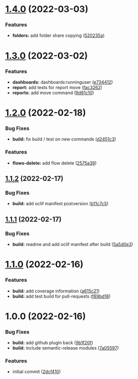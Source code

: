 # [1.4.0](https://github.com/leboff/sfdx-leboff/compare/v1.3.0...v1.4.0) (2022-03-03)


### Features

* **folders:** add folder share copying ([520235a](https://github.com/leboff/sfdx-leboff/commit/520235a81e709c29adb2c8ee926330000fc74a81))

# [1.3.0](https://github.com/leboff/sfdx-leboff/compare/v1.2.0...v1.3.0) (2022-03-02)


### Features

* **dashboards:** dashboards:runninguser ([e734412](https://github.com/leboff/sfdx-leboff/commit/e73441223077ccc45a3240341c49891b3616d00b))
* **report:** add tests for report move ([fac3262](https://github.com/leboff/sfdx-leboff/commit/fac326223066b0810edb2350473232e370f28cce))
* **reports:** add move command ([9d81c10](https://github.com/leboff/sfdx-leboff/commit/9d81c103433492847968cec48cf9424d32dfab19))

# [1.2.0](https://github.com/leboff/sfdx-leboff/compare/v1.1.2...v1.2.0) (2022-02-18)


### Bug Fixes

* **build:** fix build / test on new commands ([d2451c3](https://github.com/leboff/sfdx-leboff/commit/d2451c3aa270a5d46870cee8fc53f06bf7d97e3b))


### Features

* **flows-delete:** add flow delete ([2575a39](https://github.com/leboff/sfdx-leboff/commit/2575a3960ec77c04b4d142a8c2f36a035abf7d00))

## [1.1.2](https://github.com/leboff/sfdx-leboff/compare/v1.1.1...v1.1.2) (2022-02-17)


### Bug Fixes

* **build:** add oclif manifest postversion ([b11c7c5](https://github.com/leboff/sfdx-leboff/commit/b11c7c5e332c0b0e78ee1ee7ff584a6f677285d8))

## [1.1.1](https://github.com/leboff/sfdx-leboff/compare/v1.1.0...v1.1.1) (2022-02-17)


### Bug Fixes

* **build:** readme and add oclif manifest after build ([5a5d0e3](https://github.com/leboff/sfdx-leboff/commit/5a5d0e31fadf91fe5be63fd4bcc00351201cc6db))

# [1.1.0](https://github.com/leboff/sfdx-leboff/compare/v1.0.0...v1.1.0) (2022-02-16)


### Features

* **build:** add coverage information ([a615c21](https://github.com/leboff/sfdx-leboff/commit/a615c2186f0ecfffc7ef782365243c326dfc8cc4))
* **build:** add test build for pull-requests ([f89bd18](https://github.com/leboff/sfdx-leboff/commit/f89bd188cedf10108020ffe74c0a035e55a5844a))

# 1.0.0 (2022-02-16)


### Bug Fixes

* **build:** add github plugin back ([9b1f20f](https://github.com/leboff/sfdx-leboff/commit/9b1f20f27e77cadc99b5aca1292800342bdf24db))
* **build:** include semantic-release modules ([7a05597](https://github.com/leboff/sfdx-leboff/commit/7a05597e4b2de24ee659d38142ec3d18e29ddcd6))


### Features

* initial commit ([2dcf410](https://github.com/leboff/sfdx-leboff/commit/2dcf410a790024ae86b7fc14a3afc06fc6515e91))
